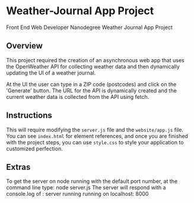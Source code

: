 # Weather-Journal App Project
Front End Web Developer Nanodegree Weather Journal App Project

## Overview
This project required the creation of an asynchronous web app that uses the OpenWeather API for collecting weather data and then dynamically updating the UI of a weather journal.

At the UI the user can type in a ZIP code (postcodes) and click on the 'Generate' button. The URL for the API is dynamically created and the current weather data is collected from the API using fetch.

## Instructions
This will require modifying the `server.js` file and the `website/app.js` file. You can see `index.html` for element references, and once you are finished with the project steps, you can use `style.css` to style your application to customized perfection.

## Extras
To get the server on node running with the default port number, at the command line type: node server.js
The server will respond with a console.log of :
server running
running on localhost: 8000